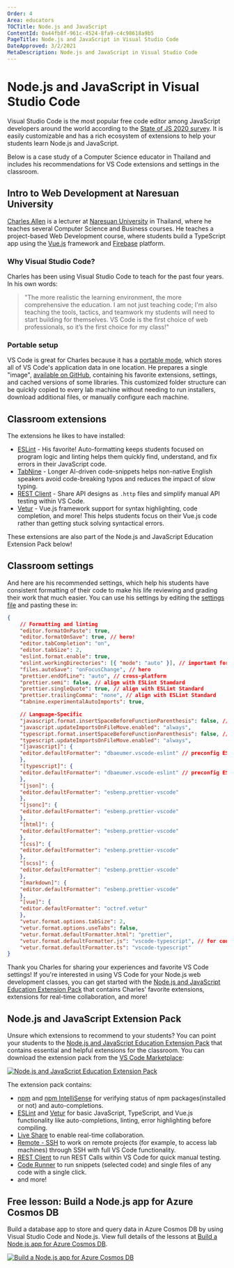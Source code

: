```yaml
---
Order: 4
Area: educators
TOCTitle: Node.js and JavaScript
ContentId: 0a44fb8f-961c-4524-8fa9-c4c98618a9b5
PageTitle: Node.js and JavaScript in Visual Studio Code
DateApproved: 3/2/2021
MetaDescription: Node.js and JavaScript in Visual Studio Code
---
```


# Node.js and JavaScript in Visual Studio Code

Visual Studio Code is the most popular free code editor among JavaScript developers around the world according to the [State of JS 2020 survey](https://2020.stateofjs.com/other-tools/#text_editors). It is easily customizable and has a rich ecosystem of extensions to help your students learn Node.js and JavaScript.

Below is a case study of a Computer Science educator in Thailand and includes his recommendations for VS Code extensions and settings in the classroom.

## Intro to Web Development at Naresuan University

[Charles Allen](https://th.linkedin.com/in/ajahncharles) is a lecturer at [Naresuan University](https://www.nu.ac.th) in Thailand, where he teaches several Computer Science and Business courses. He teaches a project-based Web Development course, where students build a TypeScript app using the [Vue.js](https://vuejs.org) framework and [Firebase](https://firebase.google.com) platform.

### Why Visual Studio Code?

Charles has been using Visual Studio Code to teach for the past four years. In his own words:

> "The more realistic the learning environment, the more comprehensive the education. I am not just teaching code; I'm also teaching the tools, tactics, and teamwork my students will need to start building for themselves. VS Code is the first choice of web professionals, so it’s the first choice for my class!"

### Portable setup

VS Code is great for Charles because it has a [portable mode](/docs/editor/portable.md), which stores all of VS Code's application data in one location. He prepares a single "image", [available on GitHub](https://github.com/AjahnCharles/lab-image-win), containing his favorite extensions, settings, and cached versions of some libraries. This customized folder structure can be quickly copied to every lab machine without needing to run installers, download additional files, or manually configure each machine.

## Classroom extensions

The extensions he likes to have installed:

* [ESLint](https://marketplace.visualstudio.com/items?itemName=dbaeumer.vscode-eslint) - His favorite! Auto-formatting keeps students focused on program logic and linting helps them quickly find, understand, and fix errors in their JavaScript code.
* [TabNine](https://marketplace.visualstudio.com/items?itemName=TabNine.tabnine-vscode) - Longer AI-driven code-snippets helps non-native English speakers avoid code-breaking typos and reduces the impact of slow typing.
* [REST Client](https://marketplace.visualstudio.com/items?itemName=humao.rest-client) - Share API designs as `.http` files and simplify manual API testing within VS Code.
* [Vetur](https://marketplace.visualstudio.com/items?itemName=octref.vetur) - Vue.js framework support for syntax highlighting, code completion, and more! This helps students focus on their Vue.js code rather than getting stuck solving syntactical errors.

These extensions are also part of the Node.js and JavaScript Education Extension Pack below!

## Classroom settings

And here are his recommended settings, which help his students have consistent formatting of their code to make his life reviewing and grading their work that much easier. You can use his settings by editing the [settings file](/docs/getstarted/settings.md) and pasting these in:

```json
{
    // Formatting and linting
    "editor.formatOnPaste": true,
    "editor.formatOnSave": true, // hero!
    "editor.tabCompletion": "on",
    "editor.tabSize": 2,
    "eslint.format.enable": true,
    "eslint.workingDirectories": [{ "mode": "auto" }], // important for mono-repo projects
    "files.autoSave": "onFocusChange", // hero
    "prettier.endOfLine": "auto", // cross-platform
    "prettier.semi": false, // align with ESLint Standard
    "prettier.singleQuote": true, // align with ESLint Standard
    "prettier.trailingComma": "none", // align with ESLint Standard
    "tabnine.experimentalAutoImports": true,

    // Language-Specific
    "javascript.format.insertSpaceBeforeFunctionParenthesis": false, // align with ESLint Standard
    "javascript.updateImportsOnFileMove.enabled": "always",
    "typescript.format.insertSpaceBeforeFunctionParenthesis": false, // align with ESLint Standard
    "typescript.updateImportsOnFileMove.enabled": "always",
    "[javascript]": {
    "editor.defaultFormatter": "dbaeumer.vscode-eslint" // preconfig ESLint
    },
    "[typescript]": {
    "editor.defaultFormatter": "dbaeumer.vscode-eslint" // preconfig ESLint
    },
    "[json]": {
    "editor.defaultFormatter": "esbenp.prettier-vscode"
    },
    "[jsonc]": {
    "editor.defaultFormatter": "esbenp.prettier-vscode"
    },
    "[html]": {
    "editor.defaultFormatter": "esbenp.prettier-vscode"
    },
    "[css]": {
    "editor.defaultFormatter": "esbenp.prettier-vscode"
    },
    "[scss]": {
    "editor.defaultFormatter": "esbenp.prettier-vscode"
    },
    "[markdown]": {
    "editor.defaultFormatter": "esbenp.prettier-vscode"
    },
    "[vue]": {
    "editor.defaultFormatter": "octref.vetur"
    },
    "vetur.format.options.tabSize": 2,
    "vetur.format.options.useTabs": false,
    "vetur.format.defaultFormatter.html": "prettier",
    "vetur.format.defaultFormatter.js": "vscode-typescript", // for consistency with TS option
    "vetur.format.defaultFormatter.ts": "vscode-typescript"
}
```

Thank you Charles for sharing your experiences and favorite VS Code settings! If you're interested in using VS Code for your Node.js web development classes, you can get started with the [Node.js and JavaScript Education Extension Pack](https://marketplace.visualstudio.com/items?itemName=tanhakabir.node-js-education-extension-pack) that contains Charles' favorite extensions, extensions for real-time collaboration, and more!

## Node.js and JavaScript Extension Pack

Unsure which extensions to recommend to your students? You can point your students to the [Node.js and JavaScript Education Extension Pack](https://marketplace.visualstudio.com/items?itemName=tanhakabir.node-js-education-extension-pack) that contains essential and helpful extensions for the classroom. You can download the extension pack from the [VS Code Marketplace](https://marketplace.visualstudio.com/vscode):

[![Node.js and JavaScript Education Extension Pack](images/nodejs/node-js-extension-pack.png)](https://marketplace.visualstudio.com/items?itemName=tanhakabir.node-js-education-extension-pack)

The extension pack contains:

* [npm](https://marketplace.visualstudio.com/items?itemName=eg2.vscode-npm-script) and [npm IntelliSense](https://marketplace.visualstudio.com/items?itemName=christian-kohler.npm-intellisense) for verifying status of npm packages(installed or not) and auto-completions.
* [ESLint](https://marketplace.visualstudio.com/items?itemName=dbaeumer.vscode-eslint) and [Vetur](https://marketplace.visualstudio.com/items?itemName=octref.vetur) for basic JavaScript, TypeScript, and Vue.js functionality like auto-completions, linting, error highlighting before compiling.
* [Live Share](https://marketplace.visualstudio.com/items?itemName=MS-vsliveshare.vsliveshare) to enable real-time collaboration.
* [Remote - SSH](https://marketplace.visualstudio.com/items?itemName=ms-vscode-remote.remote-ssh) to work on remote projects (for example, to access lab machines) through SSH with full VS Code functionality.
* [REST Client](https://marketplace.visualstudio.com/items?itemName=humao.rest-client) to run REST Calls within VS Code for quick manual testing.
* [Code Runner](https://marketplace.visualstudio.com/items?itemName=formulahendry.code-runner) to run snippets (selected code) and single files of any code with a single click.
* and more!

## Free lesson: Build a Node.js app for Azure Cosmos DB

Build a database app to store and query data in Azure Cosmos DB by using Visual Studio Code and Node.js. View full details of the lessons at [Build a Node.js app for Azure Cosmos DB](https://learn.microsoft.com/training/modules/build-node-cosmos-app-vscode).

[![Build a Node.js app for Azure Cosmos DB](images/nodejs/learn-build-node-app.png)](https://learn.microsoft.com/training/modules/build-node-cosmos-app-vscode)

